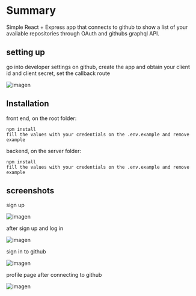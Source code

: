 # Summary
Simple React + Express app that connects to github to show a list of your available repositories through OAuth and githubs graphql API.

## setting up
go into developer settings on github, create the app and obtain your client id and client secret, set the callback route

![imagen](https://github.com/user-attachments/assets/7d3de57c-4bbf-4e95-97eb-363ab900346c)


## Installation
front end, on the root folder:
```
npm install
fill the values with your credentials on the .env.example and remove example
```

backend, on the server folder:
```
npm install
fill the values with your credentials on the .env.example and remove example
```


## screenshots
sign up

![imagen](https://github.com/user-attachments/assets/9b62d980-de99-43bd-8a05-7558d9492982)

after sign up and log in

![imagen](https://github.com/user-attachments/assets/9da9cd2e-5497-4c8a-ad3a-548547da0274)

sign in to github

![imagen](https://github.com/user-attachments/assets/7ee881f6-1a8d-4635-9724-07825d1dc4ce)

profile page after connecting to github

![imagen](https://github.com/user-attachments/assets/b1c69c1d-05bb-4013-906b-6eb32b6388b5)

